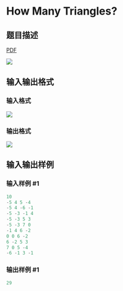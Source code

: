 # How Many Triangles?

## 题目描述

[problemUrl]: https://uva.onlinejudge.org/index.php?option=com_onlinejudge&Itemid=8&category=21&page=show_problem&problem=1920

[PDF](https://uva.onlinejudge.org/external/109/p10979.pdf)

![](https://cdn.luogu.com.cn/upload/vjudge_pic/UVA10979/8594821eec449210766e427a51481be5df53332c.png)

## 输入输出格式

### 输入格式

![](https://cdn.luogu.com.cn/upload/vjudge_pic/UVA10979/3a09a240adc7fb7f39a15d5f14da370e2e5515f6.png)

### 输出格式

![](https://cdn.luogu.com.cn/upload/vjudge_pic/UVA10979/36916c4b81fc7c5f604745453d742c489083be37.png)

## 输入输出样例

### 输入样例 #1

```cpp
10
-5 4 5 -4
-5 4 -6 -1
-5 -3 -1 4
-5 -3 5 3
-5 -3 7 0
-1 4 6 -2
0 0 6 -2
6 -2 5 3
7 0 5 -4
-6 -1 3 -1
```


### 输出样例 #1

```cpp
29
```


